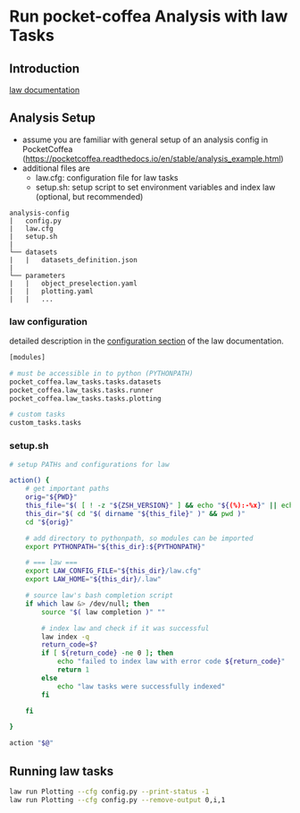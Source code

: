 # Run pocket-coffea Analysis with law Tasks

## Introduction

[law documentation](https://law.readthedocs.io/en/latest/)

## Analysis Setup

- assume you are familiar with general setup of an analysis config in PocketCoffea (https://pocketcoffea.readthedocs.io/en/stable/analysis_example.html)
- additional files are
  - law.cfg: configuration file for law tasks
  - setup.sh: setup script to set environment variables and index law (optional, but recommended)

```
analysis-config
|   config.py
|   law.cfg
|   setup.sh
|
└── datasets
|   |   datasets_definition.json
|
└── parameters
|   |   object_preselection.yaml
|   |   plotting.yaml
|   |   ...
```


### law configuration

detailed description in the [configuration section](https://law.readthedocs.io/en/latest/config.html) of the law documentation.

```bash
[modules]

# must be accessible in to python (PYTHONPATH)
pocket_coffea.law_tasks.tasks.datasets
pocket_coffea.law_tasks.tasks.runner
pocket_coffea.law_tasks.tasks.plotting

# custom tasks
custom_tasks.tasks
```

### setup.sh

```bash
# setup PATHs and configurations for law

action() {
    # get important paths
    orig="${PWD}"
    this_file="$( [ ! -z "${ZSH_VERSION}" ] && echo "${(%):-%x}" || echo "${BASH_SOURCE[0]}" )"
    this_dir="$( cd "$( dirname "${this_file}" )" && pwd )"
    cd "${orig}"

    # add directory to pythonpath, so modules can be imported
    export PYTHONPATH="${this_dir}:${PYTHONPATH}"

    # === law ===
    export LAW_CONFIG_FILE="${this_dir}/law.cfg"
    export LAW_HOME="${this_dir}/.law"

    # source law's bash completion script
    if which law &> /dev/null; then
        source "$( law completion )" ""

        # index law and check if it was successful
        law index -q
        return_code=$?
        if [ ${return_code} -ne 0 ]; then
            echo "failed to index law with error code ${return_code}"
            return 1
        else
            echo "law tasks were successfully indexed"
        fi

    fi

}

action "$@"
```

## Running law tasks

```bash
law run Plotting --cfg config.py --print-status -1
law run Plotting --cfg config.py --remove-output 0,i,1
```